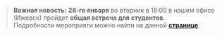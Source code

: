 >
>**Важная новость:** **28-го января** во вторник в 18:00 в нашем офисе (Ижевск) пройдет **общая встреча для студентов**.  
> Подробности мероприяти можно найти на данной **[странице]({{site.materialsurl}}news)**.
>
